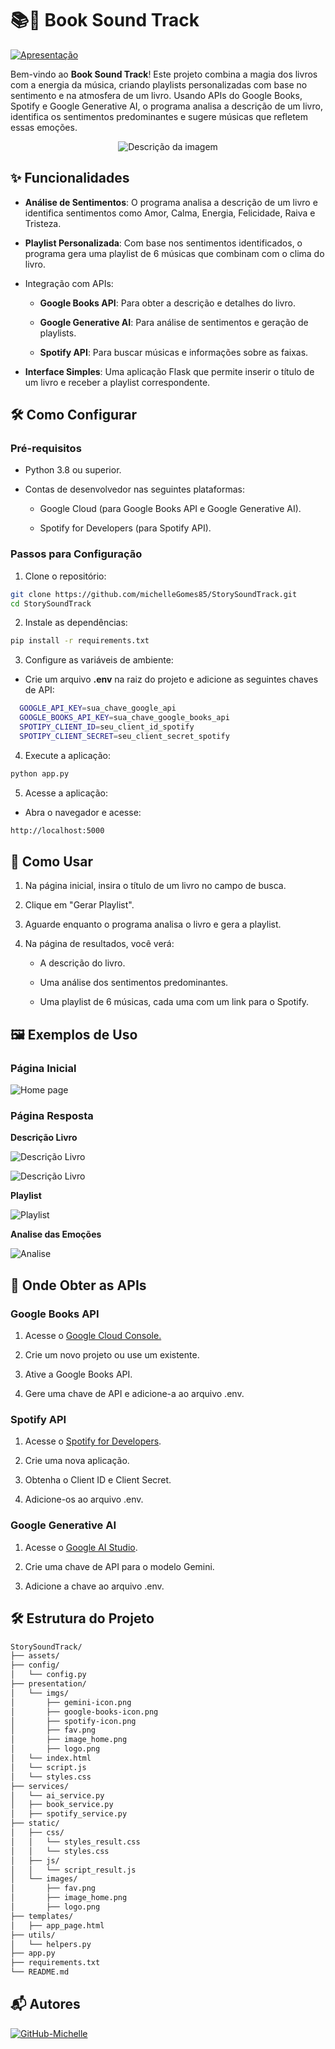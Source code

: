 # 📚🎵 Book Sound Track

[![Apresentação](https://img.shields.io/badge/Apresentação-%23bf360c.svg)](https://michellegomes85.github.io/StorySoundTrack/)

Bem-vindo ao **Book Sound Track**! Este projeto combina a magia dos livros com a energia da música, criando playlists personalizadas com base no sentimento e na atmosfera de um livro. Usando APIs do Google Books, Spotify e Google Generative AI, o programa analisa a descrição de um livro, identifica os sentimentos predominantes e sugere músicas que refletem essas emoções.

<div align="center">
  <img src="assets/home_page.png" alt="Descrição da imagem">
</div>

## ✨ Funcionalidades

- **Análise de Sentimentos**: O programa analisa a descrição de um livro e identifica sentimentos como Amor, Calma, Energia, Felicidade, Raiva e Tristeza.

- **Playlist Personalizada**: Com base nos sentimentos identificados, o programa gera uma playlist de 6 músicas que combinam com o clima do livro.

- Integração com APIs:
   
   - **Google Books API**: Para obter a descrição e detalhes do livro.

   - **Google Generative AI**: Para análise de sentimentos e geração de playlists.
     
   - **Spotify API**: Para buscar músicas e informações sobre as faixas.

- **Interface Simples**: Uma aplicação Flask que permite inserir o título de um livro e receber a playlist correspondente.

## 🛠️ Como Configurar

### Pré-requisitos

- Python 3.8 ou superior.

- Contas de desenvolvedor nas seguintes plataformas:
  
  - Google Cloud (para Google Books API e Google Generative AI).

  - Spotify for Developers (para Spotify API).

### Passos para Configuração

1. Clone o repositório:

```bash
git clone https://github.com/michelleGomes85/StorySoundTrack.git
cd StorySoundTrack
```

2. Instale as dependências:

```bash
pip install -r requirements.txt
```

3. Configure as variáveis de ambiente:
  - Crie um arquivo **.env** na raiz do projeto e adicione as seguintes chaves de API:

  ```bash
    GOOGLE_API_KEY=sua_chave_google_api
    GOOGLE_BOOKS_API_KEY=sua_chave_google_books_api
    SPOTIPY_CLIENT_ID=seu_client_id_spotify
    SPOTIPY_CLIENT_SECRET=seu_client_secret_spotify
  ```
4. Execute a aplicação:

```bash
python app.py
```

5. Acesse a aplicação:

  - Abra o navegador e acesse: 

  ```bash 
  http://localhost:5000
  ```

## 🎯 Como Usar

1. Na página inicial, insira o título de um livro no campo de busca.

2. Clique em "Gerar Playlist".

3. Aguarde enquanto o programa analisa o livro e gera a playlist.

4. Na página de resultados, você verá:

    - A descrição do livro.

    - Uma análise dos sentimentos predominantes.

    - Uma playlist de 6 músicas, cada uma com um link para o Spotify.

## 🖼️ Exemplos de Uso

### Página Inicial

![Home page](assets/home_page_response.png)

### Página Resposta

**Descrição Livro**

![Descrição Livro](assets/book_description.png)

![Descrição Livro](assets/description.png)

**Playlist**

![Playlist](assets/playlist.png)

**Analise das Emoções**

![Analise](assets/analise.png)

## 🔑 Onde Obter as APIs

### Google Books API

  1. Acesse o [Google Cloud Console.](https://console.cloud.google.com/welcome?project=meuprojetolivros)
  
  2. Crie um novo projeto ou use um existente.

  3. Ative a Google Books API.

  4. Gere uma chave de API e adicione-a ao arquivo .env.

### Spotify API

  1. Acesse o [Spotify for Developers](https://developer.spotify.com/).

  2. Crie uma nova aplicação.

  3. Obtenha o Client ID e Client Secret.

  4. Adicione-os ao arquivo .env.

### Google Generative AI

  1. Acesse o [Google AI Studio](https://aistudio.google.com/prompts/new_chat).

  2. Crie uma chave de API para o modelo Gemini.

  3. Adicione a chave ao arquivo .env.

## 🛠️ Estrutura do Projeto

 ```sh
StorySoundTrack/
├── assets/
├── config/
│   └── config.py
├── presentation/
│   └── imgs/
│       ├── gemini-icon.png
│       ├── google-books-icon.png
│       ├── spotify-icon.png
│       ├── fav.png
│       ├── image_home.png
│       ├── logo.png
│   └── index.html
│   └── script.js
│   └── styles.css
├── services/
│   └── ai_service.py
│   ├── book_service.py
│   ├── spotify_service.py
├── static/
│   ├── css/
│   │   └── styles_result.css
│   │   └── styles.css
│   ├── js/
│   │   └── script_result.js
│   └── images/
│       ├── fav.png
│       ├── image_home.png
│       ├── logo.png
├── templates/
│   ├── app_page.html
├── utils/
│   └── helpers.py
├── app.py
├── requirements.txt
└── README.md
```

## 📬 Autores

[![GitHub-Michelle](https://img.shields.io/badge/Michelle-000?style=for-the-badge&logo=github&logoColor=30A3DC)](https://github.com/michelleGomes85)
